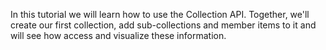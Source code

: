 In this tutorial we will learn how to use the Collection API. Together, we'll create 
our first collection, add sub-collections and member items to it and will see how 
access and visualize these information.